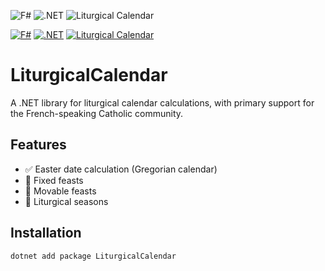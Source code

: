 ![F#](https://img.shields.io/badge/F%23-28319D?style=for-the-badge&logo=fsharp&logoColor=fff)
![.NET](https://img.shields.io/badge/.NET-512BD4?style=for-the-badge&logo=dotnet&logoColor=white)
![Liturgical Calendar](https://img.shields.io/badge/Liturgical%20Calendar-4285F4?style=for-the-badge&logo=google-calendar&logoColor=white)

[![F#](https://img.shields.io/badge/F%23-378BBA?logo=fsharp&logoColor=white)](https://fsharp.org/)
[![.NET](https://img.shields.io/badge/.NET-512BD4?logo=dotnet&logoColor=white)](https://dotnet.microsoft.com/)
[![Liturgical Calendar](https://img.shields.io/badge/Liturgical%20Calendar-8B4513?logo=calendar&logoColor=white)](#)

# LiturgicalCalendar

A .NET library for liturgical calendar calculations, with primary support for the French-speaking Catholic community.

## Features

- ✅ Easter date calculation (Gregorian calendar)
- 🚧 Fixed feasts
- 🚧 Movable feasts
- 🚧 Liturgical seasons

## Installation

```bash
dotnet add package LiturgicalCalendar
```
